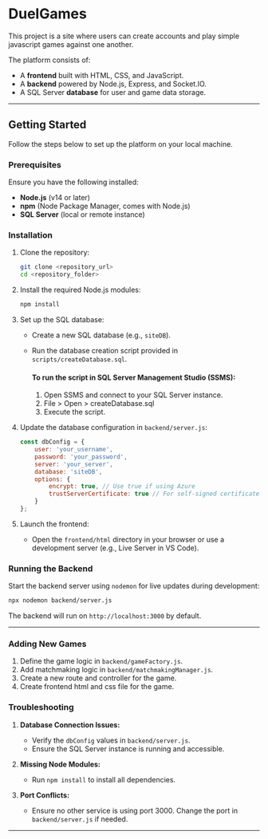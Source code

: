 # DuelGames

This project is a site where users can create accounts and play simple javascript games against one another.

The platform consists of:
- A **frontend** built with HTML, CSS, and JavaScript.
- A **backend** powered by Node.js, Express, and Socket.IO.
- A SQL Server **database** for user and game data storage.

---

## Getting Started

Follow the steps below to set up the platform on your local machine.

### Prerequisites

Ensure you have the following installed:

- **Node.js** (v14 or later)
- **npm** (Node Package Manager, comes with Node.js)
- **SQL Server** (local or remote instance)

### Installation

1. Clone the repository:
   ```bash
   git clone <repository_url>
   cd <repository_folder>
   ```

2. Install the required Node.js modules:
   ```bash
   npm install
   ```

3. Set up the SQL database:
   - Create a new SQL database (e.g., `siteDB`).
   - Run the database creation script provided in `scripts/createDatabase.sql`.

     #### To run the script in SQL Server Management Studio (SSMS):
     1. Open SSMS and connect to your SQL Server instance.
     2. File > Open > createDatabase.sql
     3. Execute the script.

4. Update the database configuration in `backend/server.js`:
   ```javascript
   const dbConfig = {
       user: 'your_username',
       password: 'your_password',
       server: 'your_server',
       database: 'siteDB',
       options: {
           encrypt: true, // Use true if using Azure
           trustServerCertificate: true // For self-signed certificates or localhost
       }
   };
   ```

5. Launch the frontend:
   - Open the `frontend/html` directory in your browser or use a development server (e.g., Live Server in VS Code).

### Running the Backend

Start the backend server using `nodemon` for live updates during development:
```bash
npx nodemon backend/server.js
```

The backend will run on `http://localhost:3000` by default.

---

### Adding New Games
1. Define the game logic in `backend/gameFactory.js`.
2. Add matchmaking logic in `backend/matchmakingManager.js`.
3. Create a new route and controller for the game.
4. Create frontend html and css file for the game.

### Troubleshooting

1. **Database Connection Issues:**
   - Verify the `dbConfig` values in `backend/server.js`.
   - Ensure the SQL Server instance is running and accessible.

2. **Missing Node Modules:**
   - Run `npm install` to install all dependencies.

3. **Port Conflicts:**
   - Ensure no other service is using port 3000. Change the port in `backend/server.js` if needed.

---
